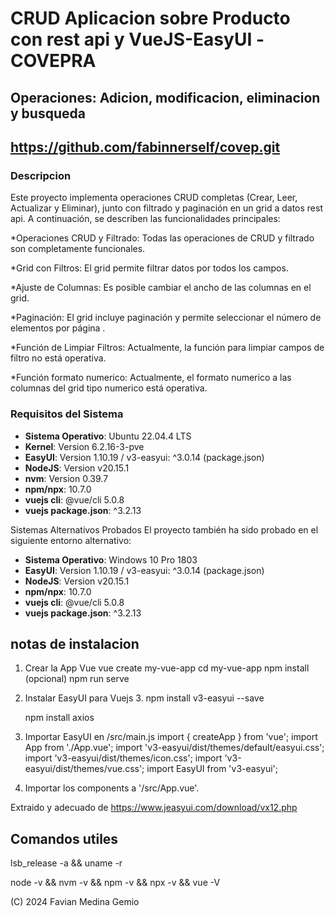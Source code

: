 # CRUD Aplicacion sobre Producto con rest api y VueJS-EasyUI -COVEPRA
## Operaciones: Adicion, modificacion, eliminacion y busqueda
## https://github.com/fabinnerself/covep.git
### Descripcion

Este proyecto implementa operaciones CRUD completas (Crear, Leer, Actualizar y Eliminar), junto con filtrado y paginación en un grid a datos rest api. A continuación, se describen las funcionalidades principales:

*Operaciones CRUD y Filtrado: Todas las operaciones de CRUD y filtrado son completamente funcionales.

*Grid con Filtros: El grid permite filtrar datos por todos los campos.

*Ajuste de Columnas: Es posible cambiar el ancho de las columnas en el grid.

*Paginación: El grid incluye paginación y permite seleccionar el número de elementos por página .

*Función de Limpiar Filtros: Actualmente, la función para limpiar campos de filtro no está operativa.

*Función formato numerico: Actualmente, el formato numerico a las columnas del grid tipo numerico está operativa.

### Requisitos del Sistema

- **Sistema Operativo**: Ubuntu 22.04.4 LTS
- **Kernel**: Version 6.2.16-3-pve
- **EasyUI**: Version 1.10.19  / v3-easyui: ^3.0.14 (package.json)
- **NodeJS**: Version v20.15.1
- **nvm**: Version 0.39.7
- **npm/npx**: 10.7.0
- **vuejs cli**: @vue/cli 5.0.8
- **vuejs package.json**: ^3.2.13


Sistemas Alternativos Probados
El proyecto también ha sido probado en el siguiente entorno alternativo:

- **Sistema Operativo**: Windows 10 Pro 1803
- **EasyUI**: Version 1.10.19  / v3-easyui: ^3.0.14 (package.json)
- **NodeJS**: Version v20.15.1
- **npm/npx**: 10.7.0
- **vuejs cli**: @vue/cli 5.0.8
- **vuejs package.json**: ^3.2.13

## notas de instalacion
1. Crear la App Vue 
	vue create my-vue-app
	cd my-vue-app
    npm install (opcional)
	npm run serve    
2.  Instalar  EasyUI para Vuejs 3.
    npm install v3-easyui --save
    
	npm install axios

4. Importar  EasyUI en /src/main.js
import { createApp } from 'vue';
import App from './App.vue';
import 'v3-easyui/dist/themes/default/easyui.css';
import 'v3-easyui/dist/themes/icon.css';
import 'v3-easyui/dist/themes/vue.css';
import EasyUI from 'v3-easyui';

5. Importar los components a '/src/App.vue'.
<template>
    <div>
        <DataGrid :data="data" style="height:250px">
            <GridColumn field="itemid" title="Item ID"></GridColumn>
            <GridColumn field="name" title="Name"></GridColumn>
            <GridColumn field="listprice" title="List Price" align="right"></GridColumn>
            <GridColumn field="unitcost" title="Unit Cost" align="right"></GridColumn>
            <GridColumn field="attr" title="Attribute" width="30%"></GridColumn>
            <GridColumn field="status" title="Status" align="center"></GridColumn>
        </DataGrid>
    </div>
</template>
<script>
    export default {
        data() {
            return {
                data: [
                    {"code":"FI-SW-01","name":"Koi","unitcost":10.00,"status":"P","listprice":36.50,"attr":"Large","itemid":"EST-1"},
                    {"code":"K9-DL-01","name":"Dalmation","unitcost":12.00,"status":"P","listprice":18.50,"attr":"Spotted Adult Female","itemid":"EST-10"},
                    {"code":"RP-SN-01","name":"Rattlesnake","unitcost":12.00,"status":"P","listprice":38.50,"attr":"Venomless","itemid":"EST-11"},
                    {"code":"RP-SN-01","name":"Rattlesnake","unitcost":12.00,"status":"P","listprice":26.50,"attr":"Rattleless","itemid":"EST-12"},
                    {"code":"RP-LI-02","name":"Iguana","unitcost":12.00,"status":"P","listprice":35.50,"attr":"Green Adult","itemid":"EST-13"},
                    {"code":"FL-DSH-01","name":"Manx","unitcost":12.00,"status":"P","listprice":158.50,"attr":"Tailless","itemid":"EST-14"},
                    {"code":"FL-DSH-01","name":"Manx","unitcost":12.00,"status":"P","listprice":83.50,"attr":"With tail","itemid":"EST-15"},
                    {"code":"FL-DLH-02","name":"Persian","unitcost":12.00,"status":"P","listprice":23.50,"attr":"Adult Female","itemid":"EST-16"},
                    {"code":"FL-DLH-02","name":"Persian","unitcost":12.00,"status":"P","listprice":89.50,"attr":"Adult Male","itemid":"EST-17"},
                    {"code":"AV-CB-01","name":"Amazon Parrot","unitcost":92.00,"status":"P","listprice":63.50,"attr":"Adult Male","itemid":"EST-18"}
                ]
            }
        }
    }
</script>

Extraido y adecuado de https://www.jeasyui.com/download/vx12.php

## Comandos utiles
lsb_release -a && uname -r

node -v && nvm -v && npm -v && npx -v && vue -V 

(C) 2024 Favian Medina Gemio
